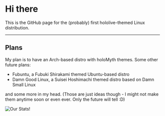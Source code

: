 # Hi there
This is the GitHub page for the (probably) first hololive-themed Linux distribution.

---

## Plans
My plan is to have an Arch-based distro with holoMyth themes. Some other future plans:
- Fubuntu, a Fubuki Shirakami themed Ubuntu-based distro
- Damn Good Linux, a Suisei Hoshimachi themed distro based on Damn Small Linux

and some more in my head. (Those are just ideas though - I might not make them anytime soon or even ever. Only the future will tell :D) </br>

![Our Stats!](https://github-readme-stats.vercel.app/api?username=everypizza1&show_icons=true&bg_color=DEG,3a00ff,0097ff&title_color=fff&text_color=fff&border_radius=15&show_owner=true)